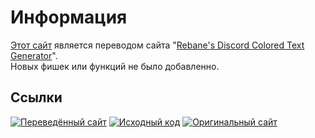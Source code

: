 # Информация
[Этот сайт](https://russha-is-rool.github.io/ru_discord-colored-text-generator/) является переводом сайта "[Rebane's Discord Colored Text Generator](https://rebane2001.com/discord-colored-text-generator/)".   
Новых фишек или функций не было добавленно.

## Ссылки
[![Переведённый сайт](https://img.shields.io/badge/%D0%9F%D0%B5%D1%80%D0%B5%D0%B2%D0%B5%D0%B4%D1%91%D0%BD%D0%BD%D1%8B%D0%B9-%D1%81%D0%B0%D0%B9%D1%82-brightgreen)](https://russha-is-rool.github.io/ru_discord-colored-text-generator/)
[![Исходный код](https://img.shields.io/badge/%D0%98%D1%81%D1%85%D0%BE%D0%B4%D0%BD%D1%8B%D0%B9_%D0%BA%D0%BE%D0%B4-%D1%81%D0%B0%D0%B9%D1%82%D0%B0-brightgreen)](https://gist.github.com/rebane2001/07f2d8e80df053c70a1576d27eabe97c)
[![Оригинальный сайт](https://img.shields.io/badge/%D0%9E%D1%80%D0%B8%D0%B3%D0%B8%D0%BD%D0%B0%D0%BB%D1%8C%D0%BD%D1%8B%D0%B9-%D1%81%D0%B0%D0%B9%D1%82-brightgreen)](https://rebane2001.com/discord-colored-text-generator/)
